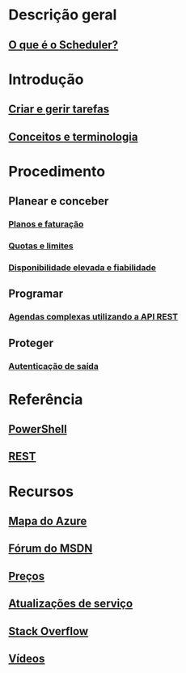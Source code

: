 

# Descrição geral
## [O que é o Scheduler?](scheduler-intro.md)

# Introdução
## [Criar e gerir tarefas](scheduler-get-started-portal.md)
## [Conceitos e terminologia](scheduler-concepts-terms.md)

# Procedimento
## Planear e conceber
### [Planos e faturação](scheduler-plans-billing.md)
### [Quotas e limites](scheduler-limits-defaults-errors.md)
### [Disponibilidade elevada e fiabilidade](scheduler-high-availability-reliability.md)

## Programar
### [Agendas complexas utilizando a API REST](scheduler-advanced-complexity.md)


## Proteger
### [Autenticação de saída](scheduler-outbound-authentication.md)

# Referência
## [PowerShell](/powershell/module/azurerm.scheduler)
## [REST](/rest/api/scheduler)

# Recursos
## [Mapa do Azure](https://azure.microsoft.com/roadmap/)
## [Fórum do MSDN](https://social.msdn.microsoft.com/Forums/home?forum=azurescheduler)
## [Preços](https://azure.microsoft.com/pricing/details/scheduler/)
## [Atualizações de serviço](https://azure.microsoft.com/updates/?product=scheduler)
## [Stack Overflow](http://stackoverflow.com/questions/tagged/azure-scheduler)
## [Vídeos](https://azure.microsoft.com/documentation/videos/index/?services=scheduler)



